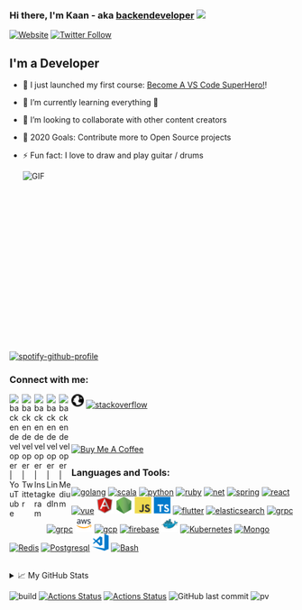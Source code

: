 

### Hi there, I'm Kaan - aka [backendeveloper][website] <img src="https://media.giphy.com/media/hvRJCLFzcasrR4ia7z/giphy.gif" width="25px">

[![Website](https://img.shields.io/website?label=backendeveloper.com&style=for-the-badge&url=https://backendeveloper.com)](https://backendeveloper.com)
[![Twitter Follow](https://img.shields.io/twitter/follow/backendeveloper?color=1DA1F2&logo=twitter&style=for-the-badge)](https://twitter.com/intent/follow?original_referer=https%3A%2F%2Fgithub.com%2Fbackendeveloper&screen_name=backendeveloper)

## I'm a Developer

- 🔭 I just launched my first course: [Become A VS Code SuperHero!][course]!
- 🌱 I’m currently learning everything 🤣
- 👯 I’m looking to collaborate with other content creators
- 🥅 2020 Goals: Contribute more to Open Source projects
- ⚡ Fun fact: I love to draw and play guitar / drums

  <img align="right" alt="GIF" src="https://github.com/abhisheknaiidu/abhisheknaiidu/blob/master/code.gif?raw=true" width="500" height="320" />

[![spotify-github-profile](https://spotify-github-profile.vercel.app/api/view?uid=juniordeveloper&cover_image=true&theme=novatorem)](https://github.com/kittinan/spotify-github-profile)

### Connect with me: 

[<img src="https://raw.githubusercontent.com/iconic/open-iconic/master/svg/globe.svg" alt="backendeveloper.com" width="22px" />][website]
[<img align="left" alt="backendeveloper | YouTube" width="22px" src="https://cdn.jsdelivr.net/npm/simple-icons@v3/icons/youtube.svg" />][youtube]
[<img align="left" alt="backendeveloper | Twitter" width="22px" src="https://cdn.jsdelivr.net/npm/simple-icons@v3/icons/twitter.svg" />][twitter]
[<img align="left" alt="backendeveloper | Instagram" width="22px" src="https://cdn.jsdelivr.net/npm/simple-icons@v3/icons/instagram.svg" />][instagram]
[<img align="left" alt="backendeveloper | LinkedIn" width="22px" src="https://cdn.jsdelivr.net/npm/simple-icons@v3/icons/linkedin.svg" />][linkedin]
[<img align="left" alt="backendeveloper | Medium" width="22px" src="https://cdn.jsdelivr.net/npm/simple-icons@3.13.0/icons/medium.svg" />][medium]
[<img align="center" src="https://cdn.jsdelivr.net/npm/simple-icons@3.0.1/icons/stackoverflow.svg" alt="stackoverflow" height="22px" width="22px" target="_blank" />][stackoverflow]

<br />
<br />

<a href="https://www.buymeacoffee.com/backendeveloper" target="_blank"><img src="https://cdn.buymeacoffee.com/buttons/v2/default-red.png" alt="Buy Me A Coffee" width="150" ></a>

### Languages and Tools:

[<img src="https://img.icons8.com/color/25/000000/golang.png" alt="golang" width="30" height="30" />][golang]
[<img src="https://cdn.iconscout.com/icon/free/png-256/scala-226059.png" alt="scala" width="30" height="30" />][scala]
[<img src="https://img.icons8.com/color/25/000000/python.png" alt="python" width="30" height="30" />][python]
[<img src="https://cdn.iconscout.com/icon/free/png-256/ruby-3629029-3030386.png" alt="ruby" width="30" height="30" />][ruby]
[<img src="https://dotnet.microsoft.com/static/images/redesign/downloads-dot-net-core.svg?v=p6MWQNHwEtnnx0MWJ-i7vCMt-sZmoBf6h-7XmdSs5RE.svg" alt="net" width="30" height="30" />][net]
[<img src="https://www.vectorlogo.zone/logos/springio/springio-icon.svg" alt="spring" width="30" height="30" />][spring]
[<img src="https://img.icons8.com/color/25/000000/react-native.png" alt="react" width="30" height="30" />][react]
[<img src="https://img.icons8.com/color/25/000000/vue-js.png" alt="vue" width="30" height="30" />][vue]
[<img src="https://raw.githubusercontent.com/devicons/devicon/master/icons/angularjs/angularjs-original.svg" alt="angular" width="30" height="30" />][angular]
[<img src="https://raw.githubusercontent.com/github/explore/80688e429a7d4ef2fca1e82350fe8e3517d3494d/topics/nodejs/nodejs.png" alt="node" width="30" height="30" />][node]
[<img src="https://raw.githubusercontent.com/devicons/devicon/master/icons/javascript/javascript-original.svg" alt="javascript" width="30" height="30" />][javascript]
[<img src="https://raw.githubusercontent.com/devicons/devicon/master/icons/typescript/typescript-original.svg" alt="typescript" width="30" height="30" />][typescript]
[<img src="https://img.icons8.com/color/25/000000/flutter.png" alt="flutter" width="25" height="25" />][flutter]
[<img src="https://cdn.iconscout.com/icon/free/png-256/elasticsearch-226094.png" alt="elasticsearch" width="30" height="30" />][elasticsearch]
[<img src="https://cncf-branding.netlify.app/img/projects/grpc/icon/color/grpc-icon-color.png" alt="grpc" width="30" height="30" />][grpc]
[<img src="https://symbols.getvecta.com/stencil_83/17_hashicorp-icon.ba430498ee.svg" alt="grpc" width="30" height="30" />][hashicorp]
[<img src="https://raw.githubusercontent.com/github/explore/80688e429a7d4ef2fca1e82350fe8e3517d3494d/topics/aws/aws.png" alt="aws" width="30" height="30" />][aws]
[<img src="https://www.vectorlogo.zone/logos/google_cloud/google_cloud-icon.svg" alt="gcp" width="30" height="30" />][gcp]
[<img src="https://img.icons8.com/color/25/000000/firebase.png" alt="firebase" width="30" height="30" />][firebase]
[<img src="https://raw.githubusercontent.com/devicons/devicon/master/icons/docker/docker-original.svg" alt="Docker" width="30" height="30" />][docker]
[<img src="https://www.vectorlogo.zone/logos/kubernetes/kubernetes-icon.svg" alt="Kubernetes" width="30" height="30" />][kubernetes]
[<img src="https://cdn.worldvectorlogo.com/logos/mongodb-icon-1.svg" alt="Mongo" width="30" height="30" />][mongo]
[<img src="https://img.icons8.com/color/25/000000/redis.png" alt="Redis" width="30" height="30" />][redis]
[<img src="https://img.icons8.com/color/25/000000/postgreesql.png" alt="Postgresql" width="30" height="30" />][postgresql]
[<img src="https://raw.githubusercontent.com/github/explore/80688e429a7d4ef2fca1e82350fe8e3517d3494d/topics/visual-studio-code/visual-studio-code.png" alt="Visual Studio Code" width="30" height="30" />][vscode]
[<img src="https://img.icons8.com/doodle/25/000000/console--v2.png" alt="Bash" width="30" height="30" />][bash]

<br />

<details>
  <summary>📈 My GitHub Stats</summary>

[![Top Langs](https://github-readme-stats.vercel.app/api/top-langs/?username=backendeveloper&layout=compact&show_icons=true&theme=radical)](https://github.com/backendeveloper/github-readme-stats)

![backendeveloper's GitHub stats](https://github-readme-stats.vercel.app/api?show_bg=1&username=backendeveloper&show_icons=true&theme=gotham)

</details>

![build](https://github.com/mopig/mopig/workflows/build/badge.svg)
[![Actions Status](https://github.com/guilyx/guilyx/workflows/wakatime-stats/badge.svg)](https://github.com/guilyx/guilyx/actions)
[![Actions Status](https://github.com/guilyx/guilyx/workflows/update-gh-activity/badge.svg)](https://github.com/guilyx/guilyx/actions)
![GitHub last commit](https://img.shields.io/github/last-commit/backendeveloper/backendeveloper)
![pv](https://pageview.vercel.app/?github_user=backendeveloper)


[website]: https://kaanuygur.com
[course]: http://vsCodeHero.com
[twitter]: https://twitter.com/backendeveloper
[youtube]: https://www.youtube.com/channel/UC4UtJDLhWCf2D_SCUg3i-rA
[instagram]: https://instagram.com/backendeveloper
[medium]: https://medium.com/backendeveloper
[linkedin]: https://www.linkedin.com/in/kaanuygur
[stackoverflow]: https://stackoverflow.com/questions/4425198/can-i-create-links-with-target-blank-in-markdown
[webdevplaylist]: https://www.youtube.com/playlist?list=PLkwxH9e_vrAJ0WbEsFA9W3I1W-g_BTsbt
[jsplaylist]: https://www.youtube.com/playlist?list=PLkwxH9e_vrALRJKu7wfXby3MKeflhTu6B
[cssplaylist]: https://www.youtube.com/playlist?list=PLkwxH9e_vrALSdvZuEh6gqQdmDoDIoqz4
[reactplaylist]: https://www.youtube.com/playlist?list=PLkwxH9e_vrAK4TdffpxKY3QGyHCpxFcQ0

[spring]: https://spring.io
[golang]: https://golang.org
[scala]: https://www.scala-lang.org
[python]: https://www.python.org
[react]: https://reactjs.org
[vue]: https://vuejs.org
[angular]: https://angular.io
[node]: https://nodejs.org/en
[javascript]: https://www.javascript.com
[typescript]: https://www.typescriptlang.org
[flutter]: https://flutter.dev
[grpc]: https://grpc.io
[hashicorp]: https://www.hashicorp.com
[aws]: https://aws.amazon.com
[gcp]: https://cloud.google.com
[firebase]: https://firebase.google.com
[docker]: https://www.docker.com
[kubernetes]: https://kubernetes.io
[mongo]: https://www.mongodb.com
[redis]: https://redis.io
[postgresql]: https://www.postgresql.org
[vscode]: https://code.visualstudio.com
[bash]: https://devhints.io/bash
[net]: https://dotnet.microsoft.com/learn/dotnet/what-is-dotnet
[elasticsearch]: https://www.elastic.co
[ruby]: https://www.ruby-lang.org/en****
